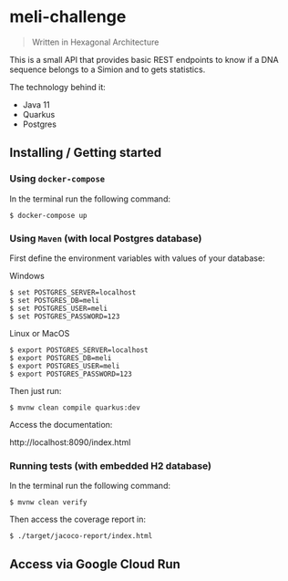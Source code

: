 # meli-challenge 
> Written in Hexagonal Architecture

This is a small API that provides basic REST endpoints to know if a DNA sequence belongs to a Simion and to gets statistics.

The technology behind it: 
* Java 11
* Quarkus
* Postgres

## Installing / Getting started

### **Using `docker-compose`**

In the terminal run the following command:
```console
$ docker-compose up
``` 

### **Using `Maven`** (with local Postgres database)

First define the environment variables with values of your database:

Windows
```console
$ set POSTGRES_SERVER=localhost
$ set POSTGRES_DB=meli
$ set POSTGRES_USER=meli
$ set POSTGRES_PASSWORD=123
```
Linux or MacOS
```console
$ export POSTGRES_SERVER=localhost
$ export POSTGRES_DB=meli
$ export POSTGRES_USER=meli
$ export POSTGRES_PASSWORD=123
```

Then just run:

```console
$ mvnw clean compile quarkus:dev
```

Access the documentation: 

http://localhost:8090/index.html


### **Running tests** (with embedded H2 database)

In the terminal run the following command:
```console
$ mvnw clean verify
```
Then access the coverage report in:
```console
$ ./target/jacoco-report/index.html
```

## Access via Google Cloud Run
